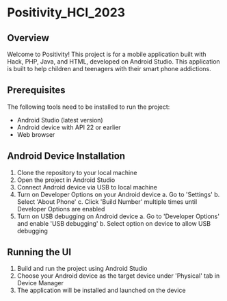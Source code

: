 # Positivity_HCI_2023

## Overview
Welcome to Positivity! This project is for a mobile application built with Hack, PHP, Java, and HTML, developed on Android Studio. This application is built to help children and teenagers with their smart phone addictions.

## Prerequisites
The following tools need to be installed to run the project:
-	Android Studio (latest version)
-	Android device with API 22 or earlier
-	Web browser

## Android Device Installation
1.	Clone the repository to your local machine
2.	Open the project in Android Studio
3.	Connect Android device via USB to local machine
4.	Turn on Developer Options on your Android device
    a. Go to 'Settings'
  	b. Select 'About Phone'
  	c. Click 'Build Number' multiple times until Developer Options are enabled
6.	Turn on USB debugging on Android device
    a. Go to 'Developer Options' and enable 'USB debugging'
  	b. Select option on device to allow USB debugging

## Running the UI
1.	Build and run the project using Android Studio
2.	Choose your Android device as the target device under 'Physical' tab in Device Manager
3.	The application will be installed and launched on the device
